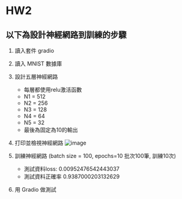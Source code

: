 # HW2
## 以下為設計神經網路到訓練的步驟
1. 讀入套件 gradio

2. 讀入 MNIST 數據庫

3. 設計五層神經網路
   - 每層都使用relu激活函數
   - N1 = 512
   - N2 = 256
   - N3 = 128
   - N4 = 64
   - N5 = 32
   - 最後為固定為10的輸出

4. 打印並檢視神經網路
![image](https://github.com/user-attachments/assets/5c15294b-f1ee-40dd-b412-7765a7e5c725)


5. 訓練神經網路 (batch size = 100, epochs=10 批次100筆, 訓練10次)
   - 測試資料loss: 0.00952476542443037
   - 測試資料正確率 0.9387000203132629

6. 用 Gradio 做測試

